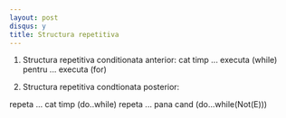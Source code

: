 ```yaml
---
layout: post
disqus: y
title: Structura repetitiva
---
```



1. Structura repetitiva conditionata anterior:
cat timp ... executa (while)
pentru ... executa (for)

2. Structura repetitiva condtionata posterior:

repeta ... cat timp (do..while)
repeta ... pana cand (do...while(Not(E)))




